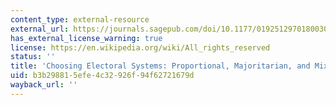 ```yaml
---
content_type: external-resource
external_url: https://journals.sagepub.com/doi/10.1177/019251297018003005
has_external_license_warning: true
license: https://en.wikipedia.org/wiki/All_rights_reserved
status: ''
title: 'Choosing Electoral Systems: Proportional, Majoritarian, and Mixed Systems'
uid: b3b29881-5efe-4c32-926f-94f62721679d
wayback_url: ''
---
```

